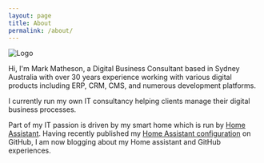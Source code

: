 ```yaml
---
layout: page
title: About
permalink: /about/
---
```


![Logo](/assets/images/mark-matheson-digital-business-consultant.png)

Hi, I'm Mark Matheson, a Digital Business Consultant based in Sydney Australia with over 30 years experience working with various digital products including ERP, CRM, CMS, and numerous development platforms.

I currently run my own IT consultancy helping clients manage their digital business processes.

Part of my IT passion is driven by my smart home which is run by [Home Assistant](https://home-assistant.io). Having recently published my [Home Assistant configuration](https://nzrunner.github.com/nzrunner/home-assistant) on GitHub, I am now blogging about my Home assistant and GitHub experiences.
